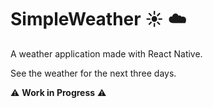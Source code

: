 # SimpleWeather :sunny: :cloud:

A weather application made with React Native.

See the weather for the next three days.

 :warning: **Work in Progress** :warning:
